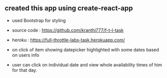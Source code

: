 ## created this app using create-react-app

- used Bootstrap for styling

- source code : https://github.com/kranthi777/f-t-l-task

- heroku : https://full-throttle-labs-task.herokuapp.com/

- on click of item showing datepicker highlighted with some dates based on users info

- user can click on individual date and view whole availability times of him for that day.

